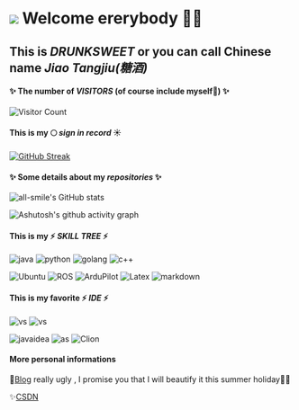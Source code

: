 
# ![](https://img.shields.io/badge/GitHub-100000?style=for-the-badge&logo=github&logoColor=whit) Welcome ererybody 👋🥰
## This is ***DRUNKSWEET*** or you can call Chinese name ***Jiao Tangjiu(糖酒)***

#### ✨ The number of ***VISITORS*** (of course include myself🤔) ✨
![Visitor Count](https://profile-counter.glitch.me/drunksweet/count.svg)

#### This is my 🌕 ***sign in record*** ☀️

[![GitHub Streak](https://streak-stats.demolab.com?user=drunksweet&theme=merko&hide_border=true&border_radius=10&date_format=%5BY.%5Dn.j)](https://git.io/streak-stats)


#### ✨ Some details about my ***repositories*** ✨

![all-smile's GitHub stats](https://github-readme-stats.vercel.app/api?username=drunksweet&show_icons=true&theme=merko)
<!--![Top Langs](https://github-readme-stats.vercel.app/api/top-langs/?username=drunksweet&layout=compact&theme=merko)-->

![Ashutosh's github activity graph](https://github-readme-activity-graph.vercel.app/graph?username=drunksweet&theme=merko)

#### This is my ⚡ ***SKILL TREE*** ⚡

![java](https://img.shields.io/badge/Java-ED8B00?style=for-the-badge&logo=openjdk&logoColor=white)
![python](https://img.shields.io/badge/Python-3776AB?style=for-the-badge&logo=python&logoColor=white)
![golang](https://img.shields.io/badge/Go-00ADD8?style=for-the-badge&logo=go&logoColor=white)
![c++](https://img.shields.io/badge/C++-0000CD?style=for-the-badge&logo=c++&logoColor=white)

![Ubuntu](https://img.shields.io/badge/Ubuntu-FF4444?style=for-the-badge&logo=ubuntu&logoColor=white)
![ROS](https://img.shields.io/badge/ROS-191970?style=for-the-badge&logo=ros&logoColor=white)
![ArduPilot](https://img.shields.io/badge/ArduPilot-000000?style=for-the-badge&logo=ardupilot&logoColor=white)
![Latex](https://img.shields.io/badge/Latex-20B2AA?style=for-the-badge&logo=latex&logoColor=white)
![markdown](https://img.shields.io/badge/Markdown-000000?style=for-the-badge&logo=markdown&logoColor=white)


#### This is my favorite ⚡ ***IDE*** ⚡
![vs](https://img.shields.io/badge/Visual_Studio-5C2D91?style=for-the-badge&logo=visual%20studio&logoColor=white)
![vs](https://img.shields.io/badge/Visual_Studio_Code-0078D4?style=for-the-badge&logo=visual%20studio%20code&logoColor=white)

![javaidea](https://img.shields.io/badge/IntelliJ_IDEA-000000.svg?style=for-the-badge&logo=intellij-idea&logoColor=White)
![as](https://img.shields.io/badge/Android_Studio-3DDC84?style=for-the-badge&logo=android-studio&logoColor=white)
![Clion](https://img.shields.io/badge/CLion-000000?style=for-the-badge&logo=clion&logoColor=white)

#### More personal informations
👣[Blog](https://drunksweet.github.io/) really ugly , I promise you that I will beautify it this summer holiday🤦‍♂️

✨[CSDN](https://blog.csdn.net/2301_80272161?spm=1000.2115.3001.5343)

<!--
**drunksweet/drunksweet** is a ✨ _special_ ✨ repository because its `README.md` (this file) appears on your GitHub profile.

Here are some ideas to get you started:

- 🔭 I’m currently working on ...
- 🌱 I’m currently learning ...
- 👯 I’m looking to collaborate on ...
- 🤔 I’m looking for help with ...
- 💬 Ask me about ...
- 📫 How to reach me: ...
- 😄 Pronouns: ...
- ⚡ Fun fact: ...
- ![](https://starchart.cc/drunksweet/tangjava.svg)
-->
